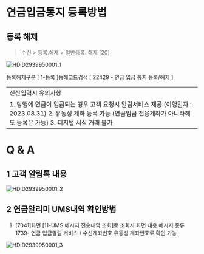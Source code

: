 # 연금입금통지 등록방법
## 등록 해제
> 수신 > 등록.해제 > 일반등록. 해제 [20]

![HDID2939950001_1](HDID2939950001_1.jpg)

등록해제구분 [ 1-등록 ]등해코드검색 [ 22429 - 연금 입금 통지 등록/해제 ]

<table><tbody><tr>
<td>
전산입력시 유의사항</td></tr><tr>
<td>1. 당행에 연금이 입금되는 경우 고객 요청시 알림서비스 제공 (이행일자 : 2023.08.31)
2. 유동성 계좌 등록 가능 (연금입금 전용계좌가 아니라해도 등록은 가능)
3. 디지털 서식 거래 불가</td></tr></tbody>
</table>


# Q & A
## 1 고객 알림톡 내용

![HDID2939950001_2](HDID2939950001_2.jpg)

## 2 연금알리미 UMS내역 확인방법
1. [7041]화면 [11-UMS 메시지 전송내역 조회]로 조회시 화면 내용
메시지 종류 1739- 연금 입금알림 서비스 / 수신계좌번호 유동성 계좌번호로 확인 가능

![HDID2939950001_3](HDID2939950001_3.jpg)

